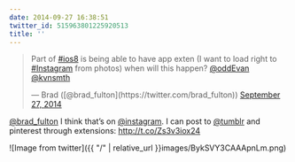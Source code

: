 ```yaml
---
date: 2014-09-27 16:38:51
twitter_id: 515963801225920513
title: ''
---
```


<blockquote class="twitter-tweet"><p lang="en" dir="ltr">Part of <a href="https://twitter.com/hashtag/ios8?src=hash&amp;ref_src=twsrc%5Etfw">#ios8</a> is being able to have app exten (I want to load right to <a href="https://twitter.com/hashtag/Instagram?src=hash&amp;ref_src=twsrc%5Etfw">#Instagram</a> from photos) when will this happen? <a href="https://twitter.com/oddEvan?ref_src=twsrc%5Etfw">@oddEvan</a> <a href="https://twitter.com/kvnsmth?ref_src=twsrc%5Etfw">@kvnsmth</a></p>&mdash; Brad ([@brad_fulton](https://twitter.com/brad_fulton)) <a href="https://twitter.com/brad_fulton/status/515959796181528578?ref_src=twsrc%5Etfw">September 27, 2014</a></blockquote>
<script async src="https://platform.twitter.com/widgets.js" charset="utf-8"></script>

[@brad_fulton](https://twitter.com/brad_fulton) I think that’s on [@instagram](https://twitter.com/instagram). I can post to [@tumblr](https://twitter.com/tumblr) and pinterest through extensions: http://t.co/Zs3v3iox24

![Image from twitter]({{ "/" | relative_url  }}images/BykSVY3CAAApnLm.png)
